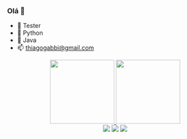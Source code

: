 ### Olá 👋


- 🔭 Tester
- 🌱 Python
- 🌱 Java
- 📫 thiagogabbi@gmail.com




<div align="center">
  <a href="https://github.com/thiagogabbi">
  <img height="150em" src="https://github-readme-stats.vercel.app/api?username=thiagogabbi&show_icons=true&theme=calm&include_all_commits=true&count_private=true"/>
  <img height="150em" src="https://github-readme-stats.vercel.app/api/top-langs/?username=thiagogabbi&layout=compact&langs_count=7&theme=calm"/>
</div>

  <div align= "center"> 
  <a href="https://www.linkedin.com/in/thiago-gabbi/" target="_blank"><img src="https://img.shields.io/badge/-LinkedIn-%230077B5?style=for-the-badge&logo=linkedin&logoColor=white" target="_blank"></a> 
  <a href="https://www.instagram.com/gabbithiago" target="_blank"><img src="https://img.shields.io/badge/-Instagram-%23E4405F?style=for-the-badge&logo=instagram&logoColor=white" target="_blank"></a>
  <a href = "mailto:thiagogabbi@gmail.com"><img src="https://img.shields.io/badge/-Gmail-%23333?style=for-the-badge&logo=gmail&logoColor=white" target="_blank"></a>
 
 

</div>
